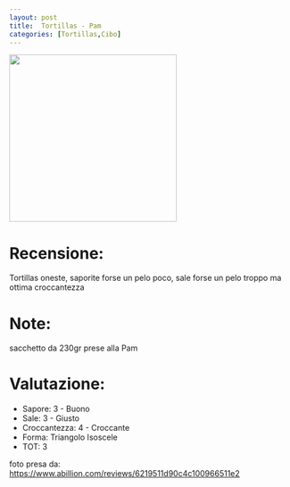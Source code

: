 ```yaml
---
layout: post
title:  Tortillas - Pam
categories: [Tortillas,Cibo]
---
```


<img src="../images/tortillas/pam.jpg"  width="300">

# Recensione:

Tortillas oneste, saporite forse un pelo poco, sale forse un pelo troppo ma ottima croccantezza

# Note:

sacchetto da 230gr
prese alla Pam

# Valutazione:

- Sapore: 3 - Buono
- Sale: 3 - Giusto
- Croccantezza: 4 - Croccante
- Forma: Triangolo Isoscele
- TOT: 3


foto presa da: https://www.abillion.com/reviews/6219511d90c4c100966511e2